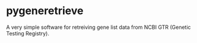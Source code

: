 # pygeneretrieve
A very simple software for retreiving gene list data from NCBI GTR (Genetic Testing Registry).
